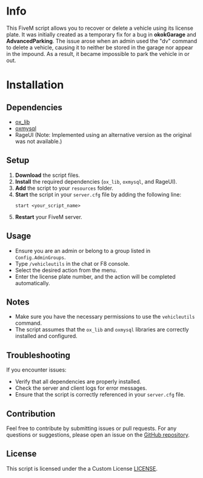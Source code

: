 # Info

This FiveM script allows you to recover or delete a vehicle using its license plate. It was initially created as a temporary fix for a bug in **okokGarage** and **AdvancedParking**. The issue arose when an admin used the "dv" command to delete a vehicle, causing it to neither be stored in the garage nor appear in the impound. As a result, it became impossible to park the vehicle in or out.

# Installation

## Dependencies

- [ox_lib](https://github.com/overextended/ox_lib)
- [oxmysql](https://github.com/overextended/oxmysql)
- RageUI (Note: Implemented using an alternative version as the original was not available.)

## Setup

1. **Download** the script files.
2. **Install** the required dependencies (`ox_lib`, `oxmysql`, and RageUI).
3. **Add** the script to your `resources` folder.
4. **Start** the script in your `server.cfg` file by adding the following line:
   ```plaintext
   start <your_script_name>
   ```
5. **Restart** your FiveM server.

## Usage


- Ensure you are an admin or belong to a group listed in `Config.AdminGroups`.
- Type `/vehicleutils` in the chat or F8 console.
- Select the desired action from the menu.
- Enter the license plate number, and the action will be completed automatically.


## Notes

- Make sure you have the necessary permissions to use the `vehicleutils` command.
- The script assumes that the `ox_lib` and `oxmysql` libraries are correctly installed and configured.

## Troubleshooting

If you encounter issues:
- Verify that all dependencies are properly installed.
- Check the server and client logs for error messages.
- Ensure that the script is correctly referenced in your `server.cfg` file.

## Contribution

Feel free to contribute by submitting issues or pull requests. For any questions or suggestions, please open an issue on the [GitHub repository](https://github.com/your-repo-link).

## License

This script is licensed under the a Custom License [LICENSE](LICENSE).
